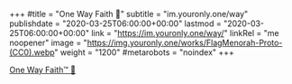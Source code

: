 +++
#title = "One Way Faith 🛐"
subtitle = "im.youronly.one/way"
publishdate = "2020-03-25T06:00:00+00:00"
lastmod = "2020-03-25T06:00:00+00:00"
link = "https://im.youronly.one/way/"
linkRel = "me noopener"
image = "https://img.youronly.one/works/FlagMenorah-Proto-(CC0).webp"
weight = "1200"
#metarobots = "noindex"
+++

[One Way Faith™ 🛐](https://im.youronly.one/way/ "One Way Faith™ 🛐")
